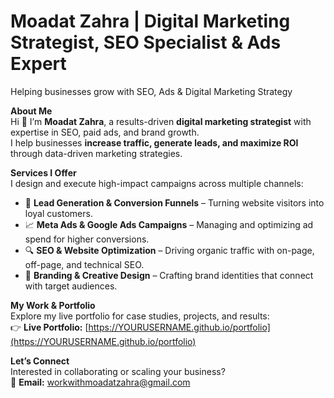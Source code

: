# Moadat Zahra | Digital Marketing Strategist, SEO Specialist & Ads Expert  

 Helping businesses grow with SEO, Ads & Digital Marketing Strategy   

**About Me**  
Hi 👋 I’m **Moadat Zahra**, a results-driven **digital marketing strategist** with expertise in SEO, paid ads, and brand growth.  
I help businesses **increase traffic, generate leads, and maximize ROI** through data-driven marketing strategies.  

**Services I Offer**  
I design and execute high-impact campaigns across multiple channels:  
* 🚀 **Lead Generation & Conversion Funnels** – Turning website visitors into loyal customers.  
* 📈 **Meta Ads & Google Ads Campaigns** – Managing and optimizing ad spend for higher conversions.  
* 🔍 **SEO & Website Optimization** – Driving organic traffic with on-page, off-page, and technical SEO.  
* 🎨 **Branding & Creative Design** – Crafting brand identities that connect with target audiences.  

**My Work & Portfolio**  
Explore my live portfolio for case studies, projects, and results:  
👉 **Live Portfolio:** [https://YOURUSERNAME.github.io/portfolio](https://YOURUSERNAME.github.io/portfolio)  

**Let’s Connect**  
Interested in collaborating or scaling your business?  
📩 **Email:** [workwithmoadatzahra@gmail.com](mailto:workwithmoadatzahra@gmail.com)  
